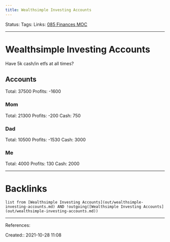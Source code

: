 ```yaml
---
title: Wealthsimple Investing Accounts
---
```

Status: 
Tags: 
Links: [085 Finances MOC](out/085-finances-moc.md)
___
# Wealthsimple Investing Accounts
Have 5k cash/in etfs at all times?
## Accounts
Total: 37500
Profits: -1600
### Mom
Total: 21300
Profits: -200
Cash: 750

### Dad
Total: 10500
Profits: -1530
Cash: 3000

### Me
Total: 4000
Profits: 130
Cash: 2000
___
# Backlinks
```dataview
list from [Wealthsimple Investing Accounts](out/wealthsimple-investing-accounts.md) AND !outgoing([Wealthsimple Investing Accounts](out/wealthsimple-investing-accounts.md))
```
___
References:

Created:: 2021-10-28 11:08

